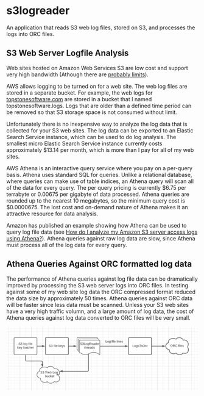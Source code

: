 # s3logreader

An application that reads S3 web log files, stored on S3, and processes the logs into ORC files.

## S3 Web Server Logfile Analysis

Web sites hosted on Amazon Web Services S3 are low cost and support very high bandwidth (Athough there are [probably limits](https://www.theguardian.com/lifeandstyle/2014/dec/17/kim-kardashian-butt-break-the-internet-paper-magazine)). 

AWS allows logging to be turned on for a web site. The web log files are stored in a separate bucket. For example, the web logs for 
[topstonesoftware.com](www.topstonesoftware.com) are stored in a bucket that I named topstonesoftware.logs. Logs that are older than
a defined time period can be removed so that S3 storage space is not consumed without limit.

Unfortunately there is no inexpensive way to analyze the log data that is collected for your S3 web sites.  The log data can be exported to
an Elastic Search Service instance, which can be used to do log analysis. The smallest micro Elastic Search Service instance currently costs approximately $13.14
per month, which is more than I pay for all of my web sites. 

AWS Athena is an interactive query service where you pay on a per-query basis. Athena uses standard SQL for queries. Unlike a relational database, where queries
can make use of table indices, an Athena query will scan all of the data for every query. The per query pricing is currently $6.75 per terrabyte or 0.00675 per gigabyte of data processed.  Athena queries are rounded up to the nearest 10 megabytes, so the minimum query cost is $0.0000675.  The lost cost and on-demand nature of Athena makes it an attractive resource for data analysis.

Amazon has published an example showing how Athena can be used to query log file data (see [How do I analyze my Amazon S3 server access logs using Athena?](https://aws.amazon.com/premiumsupport/knowledge-center/analyze-logs-athena/)). Athena queries against raw log data are slow, since Athena must process all of the log data for every query. 

## Athena Queries Against ORC formatted log data

The performance of Athena queries against log file data can be dramatically improved by processing the S3 web server logs into ORC files. In testing against some of my web site log data the ORC compressed format reduced the data size by approximately 50 times. Athena queries against ORC data will be faster since less data must be scanned. Unless your S3 web sites have a very high traffic volumn, and a large amount of log data, the cost of Athena queries against log data converted to ORC files will be very small.



![alt Diagram for S3 log files to ORC](https://github.com/IanLKaplan/s3logreader/blob/master/img/s3_logs_to_orc_diagram.png?raw=true)
